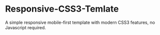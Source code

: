 # Responsive-CSS3-Temlate
A simple responsive mobile-first template with modern CSS3 features, no Javascript required.
